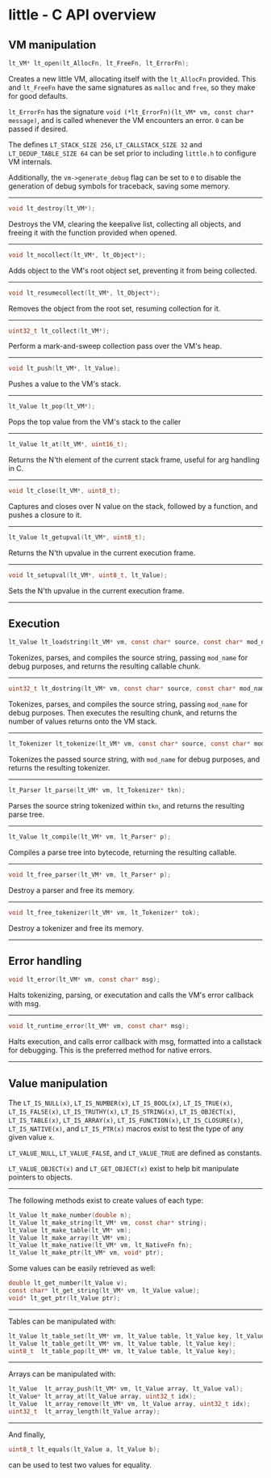 # little - C API overview

## VM manipulation
```c
lt_VM* lt_open(lt_AllocFn, lt_FreeFn, lt_ErrorFn);
```
Creates a new little VM, allocating itself with the `lt_AllocFn` provided. This and `lt_FreeFn` have the same signatures as `malloc` and `free`, so they make for good defaults. 

`lt_ErrorFn` has the signature `void (*lt_ErrorFn)(lt_VM* vm, const char* message)`, and is called whenever the VM encounters an error. `0` can be passed if desired.

The defines `LT_STACK_SIZE 256`, `LT_CALLSTACK_SIZE 32` and `LT_DEDUP_TABLE_SIZE 64` can be set prior to including `little.h` to configure VM internals.

Additionally, the `vm->generate_debug` flag can be set to `0` to disable the generation of debug symbols for traceback, saving some memory.

---
```c
void lt_destroy(lt_VM*);
```
Destroys the VM, clearing the keepalive list, collecting all objects, and freeing it with the function provided when opened.

---
```c
void lt_nocollect(lt_VM*, lt_Object*);
```
Adds object to the VM's root object set, preventing it from being collected.

---
```c
void lt_resumecollect(lt_VM*, lt_Object*);
```
Removes the object from the root set, resuming collection for it.

---
```c
uint32_t lt_collect(lt_VM*);
```
Perform a mark-and-sweep collection pass over the VM's heap.

---
```c
void lt_push(lt_VM*, lt_Value);
```
Pushes a value to the VM's stack.

---
```c
lt_Value lt_pop(lt_VM*);
```
Pops the top value from the VM's stack to the caller

---
```c
lt_Value lt_at(lt_VM*, uint16_t);
```
Returns the N'th element of the current stack frame, useful for arg handling in C.

---
```c
void lt_close(lt_VM*, uint8_t);
```
Captures and closes over N value on the stack, followed by a function, and pushes a closure to it.

---
```c
lt_Value lt_getupval(lt_VM*, uint8_t);
```
Returns the N'th upvalue in the current execution frame.

---
```c
void lt_setupval(lt_VM*, uint8_t, lt_Value);
```
Sets the N'th upvalue in the current execution frame.

---
## Execution

```c
lt_Value lt_loadstring(lt_VM* vm, const char* source, const char* mod_name);
```
Tokenizes, parses, and compiles the source string, passing `mod_name` for debug purposes, and returns the resulting callable chunk.

---
```c
uint32_t lt_dostring(lt_VM* vm, const char* source, const char* mod_name);
```
Tokenizes, parses, and compiles the source string, passing `mod_name` for debug purposes. Then executes the resulting chunk, and returns the number of values returns onto the VM stack.

---
```c
lt_Tokenizer lt_tokenize(lt_VM* vm, const char* source, const char* mod_name);
```
Tokenizes the passed source string, with `mod_name` for debug purposes, and returns the resulting tokenizer.

---
```c
lt_Parser lt_parse(lt_VM* vm, lt_Tokenizer* tkn);
```
Parses the source string tokenized within `tkn`, and returns the resulting parse tree.

---
```c
lt_Value lt_compile(lt_VM* vm, lt_Parser* p);
```
Compiles a parse tree into bytecode, returning the resulting callable.

---
```c
void lt_free_parser(lt_VM* vm, lt_Parser* p);
```
Destroy a parser and free its memory.

---
```c
void lt_free_tokenizer(lt_VM* vm, lt_Tokenizer* tok);
```
Destroy a tokenizer and free its memory.

---
## Error handling
```c
void lt_error(lt_VM* vm, const char* msg);
```
Halts tokenizing, parsing, or executation and calls the VM's error callback with msg.

---
```c
void lt_runtime_error(lt_VM* vm, const char* msg);
```
Halts execution, and calls error callback with msg, formatted into a callstack for debugging.
This is the preferred method for native errors.

---
## Value manipulation

The `LT_IS_NULL(x)`, `LT_IS_NUMBER(x)`, `LT_IS_BOOL(x)`, `LT_IS_TRUE(x)`, `LT_IS_FALSE(x)`, `LT_IS_TRUTHY(x)`, `LT_IS_STRING(x)`, `LT_IS_OBJECT(x)`, `LT_IS_TABLE(x)`, `LT_IS_ARRAY(x)`, `LT_IS_FUNCTION(x)`, `LT_IS_CLOSURE(x)`, `LT_IS_NATIVE(x)`, and `LT_IS_PTR(x)`  macros exist to test the type of any given value `x`.

`LT_VALUE_NULL`, `LT_VALUE_FALSE`, and `LT_VALUE_TRUE` are defined as constants.

`LT_VALUE_OBJECT(x)` and `LT_GET_OBJECT(x)` exist to help bit manipulate pointers to objects.

---
The following methods exist to create values of each type:
```c
lt_Value lt_make_number(double n);
lt_Value lt_make_string(lt_VM* vm, const char* string);
lt_Value lt_make_table(lt_VM* vm);
lt_Value lt_make_array(lt_VM* vm);
lt_Value lt_make_native(lt_VM* vm, lt_NativeFn fn);
lt_Value lt_make_ptr(lt_VM* vm, void* ptr);
```

Some values can be easily retrieved as well:
```c
double lt_get_number(lt_Value v);
const char* lt_get_string(lt_VM* vm, lt_Value value);
void* lt_get_ptr(lt_Value ptr);
```

---
Tables can be manipulated with:
```c
lt_Value lt_table_set(lt_VM* vm, lt_Value table, lt_Value key, lt_Value val); 
lt_Value lt_table_get(lt_VM* vm, lt_Value table, lt_Value key);
uint8_t  lt_table_pop(lt_VM* vm, lt_Value table, lt_Value key);
```

---
Arrays can be manipulated with:
```c
lt_Value  lt_array_push(lt_VM* vm, lt_Value array, lt_Value val);
lt_Value* lt_array_at(lt_Value array, uint32_t idx);
lt_Value  lt_array_remove(lt_VM* vm, lt_Value array, uint32_t idx);
uint32_t  lt_array_length(lt_Value array);
```

---
And finally,
```c
uint8_t lt_equals(lt_Value a, lt_Value b);
```
can be used to test two values for equality.